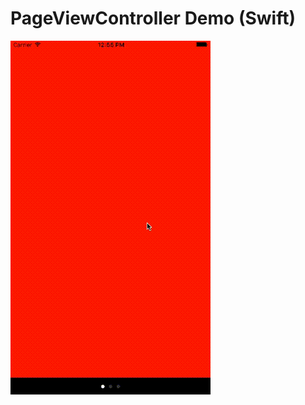 # PageViewController Demo (Swift)

![動作サンプル](https://raw.githubusercontent.com/kawamurayuto/PageViewControllerDemo/master/Docs/PageViewControllerMovie.gif)
